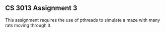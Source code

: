 CS 3013 Assignment 3
---

This assignment requires the use of pthreads to simulate a maze with many rats moving through it.

